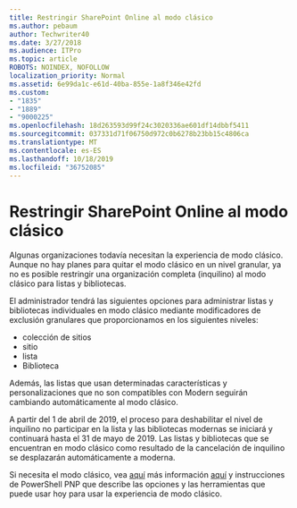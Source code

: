 ```yaml
---
title: Restringir SharePoint Online al modo clásico
ms.author: pebaum
author: Techwriter40
ms.date: 3/27/2018
ms.audience: ITPro
ms.topic: article
ROBOTS: NOINDEX, NOFOLLOW
localization_priority: Normal
ms.assetid: 6e99da1c-e61d-40ba-855e-1a8f346e42fd
ms.custom:
- "1835"
- "1889"
- "9000225"
ms.openlocfilehash: 18d263593d99f24c3020336ae601df14dbbf5411
ms.sourcegitcommit: 037331d71f06750d972c0b6278b23bb15c4806ca
ms.translationtype: MT
ms.contentlocale: es-ES
ms.lasthandoff: 10/18/2019
ms.locfileid: "36752085"
---
```

# <a name="restrict-sharepoint-online-to-classic-mode"></a>Restringir SharePoint Online al modo clásico

Algunas organizaciones todavía necesitan la experiencia de modo clásico. Aunque no hay planes para quitar el modo clásico en un nivel granular, ya no es posible restringir una organización completa (inquilino) al modo clásico para listas y bibliotecas.

El administrador tendrá las siguientes opciones para administrar listas y bibliotecas individuales en modo clásico mediante modificadores de exclusión granulares que proporcionamos en los siguientes niveles:

- colección de sitios
- sitio
- lista
- Biblioteca

Además, las listas que usan determinadas características y personalizaciones que no son compatibles con Modern seguirán cambiando automáticamente al modo clásico.

A partir del 1 de abril de 2019, el proceso para deshabilitar el nivel de inquilino no participar en la lista y las bibliotecas modernas se iniciará y continuará hasta el 31 de mayo de 2019.  Las listas y bibliotecas que se encuentran en modo clásico como resultado de la cancelación de inquilino se desplazarán automáticamente a moderna.

Si necesita el modo clásico, vea [aquí](https://docs.microsoft.com/sharepoint/dev/transform/modernize-userinterface-lists-and-libraries-optout) más información [aquí](https://techcommunity.microsoft.com/t5/Microsoft-SharePoint-Blog/Delivering-SharePoint-modern-experiences/ba-p/315023) y instrucciones de PowerShell PNP que describe las opciones y las herramientas que puede usar hoy para usar la experiencia de modo clásico.
